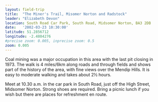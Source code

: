 ```yaml
---
layout: field-trip
title:  "The Miner's Trail, Misomer Norton and Radstock"
leader: "Elizabeth Devon"
location: South Road Car Park, South Road, Midsomer Norton, BA3 2DB
date:   '2002-03-23 10:30:00'
latitude: 51.2856712
longitude: -2.4804276
#precise zoom: 0.005, inprecise zoom: 0.5
zoom: 0.005
---
```

Coal mining was a major occupation in this area with the last pit closing in 1973. The walk is 4 miles/6km along roads and through fields and shows part of the history of the area, with fine views over the Mendip Hills. It is easy to moderate walking and takes about 2½ hours.

Meet at 10.30 a.m. in the car park in South Road, just off the High Street, Midsomer Norton. Strong shoes are required. Bring a picnic lunch if you wish but there are places for refreshment en route.